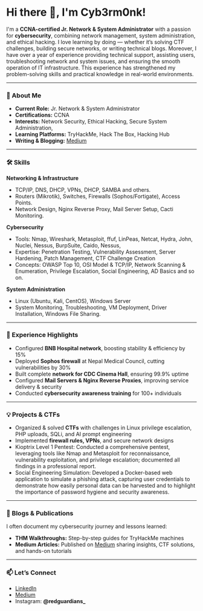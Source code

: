 # Hi there 👋, I'm Cyb3rm0nk!

I'm a **CCNA-certified Jr. Network & System Administrator** with a passion for **cybersecurity**, combining network management, system administration, and ethical hacking. I love learning by doing — whether it’s solving CTF challenges, building secure networks, or writing technical blogs.  Moreover, I have over a year of experience providing technical support, assisting users, troubleshooting network and system issues, and ensuring the smooth operation of IT infrastructure. This experience has strengthened my problem-solving skills and practical knowledge in real-world environments.

---

### 🌟 About Me
- **Current Role:** Jr. Network & System Administrator  
- **Certifications:** CCNA  
- **Interests:** Network Security, Ethical Hacking, Secure System Administration,
- **Learning Platforms:** TryHackMe, Hack The Box, Hacking Hub  
- **Writing & Blogging:** [Medium](https://medium.com/@cyb3rmonk)  

---

### 🛠️ Skills

**Networking & Infrastructure**  
- TCP/IP, DNS, DHCP, VPNs, DHCP, SAMBA and others. 
- Routers (Mikrotik), Switches, Firewalls (Sophos/Fortigate), Access Points.  
- Network Design, Nginx Reverse Proxy, Mail Server Setup, Cacti Monitoring.  

**Cybersecurity**  
- Tools: Nmap, Wireshark, Metasploit, ffuf, LinPeas, Netcat, Hydra, John, Nuclei, Nessus, BurpSuite, Caido, Nessus,   
- Expertise: Penetration Testing, Vulnerability Assessment, Server Hardening, Patch Management, CTF Challenge Creation
- Concepts: OWASP Top 10, OSI Model & TCP/IP, Network Scanning & Enumeration, Privilege Escalation, Social Engineering, AD Basics and so on. 


**System Administration**  
- Linux (Ubuntu, Kali, CentOS), Windows Server  
- System Monitoring, Troubleshooting, VM Deployment, Driver Installation, Windows File Sharing. 
---

### 💼 Experience Highlights
- Configured **BNB Hospital network**, boosting stability & efficiency by 15%  
- Deployed **Sophos firewall** at Nepal Medical Council, cutting vulnerabilities by 30%  
- Built complete **network for CDC Cinema Hall**, ensuring 99.9% uptime  
- Configured **Mail Servers & Nginx Reverse Proxies**, improving service delivery & security  
- Conducted **cybersecurity awareness training** for 100+ individuals  

---

### 💡 Projects & CTFs
- Organized & solved **CTFs** with challenges in Linux privilege escalation, PHP uploads, SQLi, and AI prompt engineering  
- Implemented **firewall rules, VPNs**, and secure network designs
- Kioptrix Level 1 Pentest: Conducted a comprehensive pentest, leveraging tools like Nmap and Metasploit for reconnaissance, vulnerability exploitation, and privilege escalation; documented all findings in a professional report.
- Social Engineering Simulation: Developed a Docker-based web application to simulate a phishing attack, capturing user credentials to demonstrate how easily personal data can be harvested and to highlight the importance of password hygiene and security awareness.

---

### 📝 Blogs & Publications
I often document my cybersecurity journey and lessons learned:  
- **THM Walkthroughs:** Step-by-step guides for TryHackMe machines   
- **Medium Articles:** Published on [Medium](https://medium.com/@cyb3rmonk) sharing insights, CTF solutions, and hands-on tutorials  

---

### 📫 Let’s Connect
- [LinkedIn](https://www.linkedin.com/in/cyb3rmonk)  
- [Medium](https://medium.com/@cyb3rmonk)  
- Instagram: **@redguardians_**  

